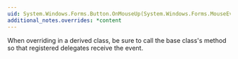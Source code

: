 ```yaml
---
uid: System.Windows.Forms.Button.OnMouseUp(System.Windows.Forms.MouseEventArgs)
additional_notes.overrides: *content
---
```


<p>When overriding <xref href="System.Windows.Forms.Button.OnMouseUp(System.Windows.Forms.MouseEventArgs)"></xref> in a derived class, be sure to call the base class's <xref href="System.Windows.Forms.Button.OnMouseUp(System.Windows.Forms.MouseEventArgs)"></xref> method so that registered delegates receive the event.</p>


